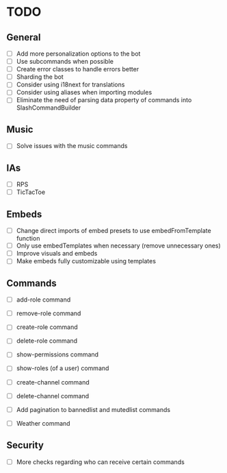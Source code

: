 # TODO

## General

- [ ] Add more personalization options to the bot
- [ ] Use subcommands when possible
- [ ] Create error classes to handle errors better
- [ ] Sharding the bot
- [ ] Consider using i18next for translations
- [ ] Consider using aliases when importing modules
- [ ] Eliminate the need of parsing data property of commands into SlashCommandBuilder

## Music

- [ ] Solve issues with the music commands

## IAs

- [ ] RPS
- [ ] TicTacToe

## Embeds

- [ ] Change direct imports of embed presets to use embedFromTemplate function
- [ ] Only use embedTemplates when necessary (remove unnecessary ones)
- [ ] Improve visuals and embeds
- [ ] Make embeds fully customizable using templates

## Commands

- [ ] add-role command
- [ ] remove-role command
- [ ] create-role command
- [ ] delete-role command
- [ ] show-permissions command
- [ ] show-roles (of a user) command
- [ ] create-channel command
- [ ] delete-channel command

- [ ] Add pagination to bannedlist and mutedlist commands

- [ ] Weather command

## Security

- [ ] More checks regarding who can receive certain commands
